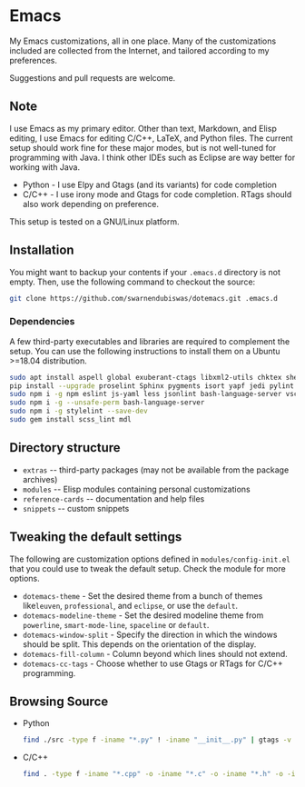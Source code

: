 # Emacs

My Emacs customizations, all in one place. Many of the customizations included are collected from the Internet, and tailored according to my preferences.

Suggestions and pull requests are welcome.

## Note

I use Emacs as my primary editor. Other than text, Markdown, and Elisp editing, I use Emacs for editing C/C++, LaTeX, and Python files. The current setup should work fine for these major modes, but is not well-tuned for programming with Java. I think other IDEs such as Eclipse are way better for working with Java.

* Python - I use Elpy and Gtags (and its variants) for code completion
* C/C++ - I use irony mode and Gtags for code completion. RTags should also work depending on preference.

This setup is tested on a GNU/Linux platform.

## Installation

You might want to backup your contents if your `.emacs.d` directory is not empty. Then, use the following command to checkout the source:

```Bash
git clone https://github.com/swarnendubiswas/dotemacs.git .emacs.d
```

### Dependencies

A few third-party executables and libraries are required to complement the setup. You can use the following instructions to install them on a Ubuntu >=18.04 distribution.

``` Bash
sudo apt install aspell global exuberant-ctags libxml2-utils chktex shellcheck ruby-dev tidy python-pygments python-pip python3-pip npm
pip install --upgrade proselint Sphinx pygments isort yapf jedi pylint rope python-language-server[all] pycodestyle flake8 autopep8 importmagic --user
sudo npm i -g npm eslint js-yaml less jsonlint bash-language-server vscode-html-languageserver-bin typescript-language-server typescript vscode-css-languageserver-bin
sudo npm i -g --unsafe-perm bash-language-server
sudo npm i -g stylelint --save-dev
sudo gem install scss_lint mdl
```

## Directory structure

* `extras` -- third-party packages (may not be available from the package archives)
* `modules` -- Elisp modules containing personal customizations
* `reference-cards` -- documentation and help files
* `snippets` -- custom snippets

## Tweaking the default settings

The following are customization options defined in `modules/config-init.el` that you could use to tweak the default setup. Check the module for more options.

* `dotemacs-theme` - Set the desired theme from a bunch of themes like`leuven`, `professional`, and `eclipse`, or use the `default`.
* `dotemacs-modeline-theme` - Set the desired modeline theme from `powerline`, `smart-mode-line`, `spaceline` or `default`.
* `dotemacs-window-split` - Specify the direction in which the windows should be split. This depends on the orientation of the display.
* `dotemacs-fill-column` - Column beyond which lines should not extend.
* `dotemacs-cc-tags` - Choose whether to use Gtags or RTags for C/C++ programming.

## Browsing Source 

+ Python 

    ``` Bash
    find ./src -type f -iname "*.py" ! -iname "__init__.py" | gtags -v -f -
    ```

+ C/C++

    ``` Bash
    find . -type f -iname "*.cpp" -o -iname "*.c" -o -iname "*.h" -o -iname "*.hpp" | gtags -v -f -
    ```

